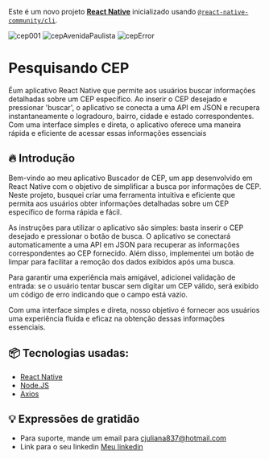 Este é um novo projeto [**React Native**](https://reactnative.dev) inicializado usando [`@react-native-community/cli`](https://github.com/react-native-community/cli).

![cep001](https://github.com/devjubis/react_native_cep_api/assets/110790833/09d1b4df-35fc-4c01-ab90-1ec1ac5ecfd6)
![cepAvenidaPaulista](https://github.com/devjubis/react_native_cep_api/assets/110790833/5b9e9838-9462-4a3e-a872-1fda5035bb87)
![cepError](https://github.com/devjubis/react_native_cep_api/assets/110790833/41464f4d-95fd-4ae8-9d2c-53f0b366b88d)

# Pesquisando CEP

Éum aplicativo React Native que permite aos usuários buscar informações detalhadas sobre um CEP específico. Ao inserir o CEP desejado e pressionar 'buscar', o aplicativo se conecta a uma API em JSON e recupera instantaneamente o logradouro, bairro, cidade e estado correspondentes. Com uma interface simples e direta, o aplicativo oferece uma maneira rápida e eficiente de acessar essas informações essenciais

## 🔥 Introdução

Bem-vindo ao meu aplicativo Buscador de CEP, um app desenvolvido em React Native com o objetivo de simplificar a busca por informações de CEP. Neste projeto, busquei criar uma ferramenta intuitiva e eficiente que permita aos usuários obter informações detalhadas sobre um CEP específico de forma rápida e fácil.

As instruções para utilizar o aplicativo são simples: basta inserir o CEP desejado e pressionar o botão de busca. O aplicativo se conectará automaticamente a uma API em JSON para recuperar as informações correspondentes ao CEP fornecido. Além disso, implementei um botão de limpar para facilitar a remoção dos dados exibidos após uma busca.

Para garantir uma experiência mais amigável, adicionei validação de entrada: se o usuário tentar buscar sem digitar um CEP válido, será exibido um código de erro indicando que o campo está vazio.

Com uma interface simples e direta, nosso objetivo é fornecer aos usuários uma experiência fluida e eficaz na obtenção dessas informações essenciais.

## 📦 Tecnologias usadas:

* [React Native](https://reactnative.dev/)
* [Node.JS](https://nodejs.org/en)
* [Axios](https://axios-http.com/ptbr/)

## 💡 Expressões de gratidão

* Para suporte, mande um email para cjuliana837@hotmail.com
* Link para o seu linkedin [Meu linkedin](https://www.linkedin.com/in/julianacastrosilva/)
